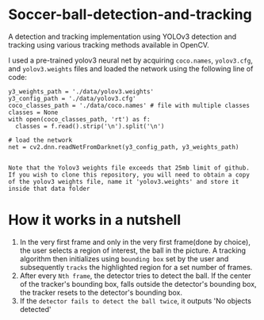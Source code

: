 # Soccer-ball-detection-and-tracking
A detection and tracking implementation using YOLOv3 detection and tracking using various tracking methods available in OpenCV.

I used a pre-trained yolov3 neural net by acquiring ```coco.names```, ```yolov3.cfg```, and ```yolov3.weights``` files and loaded the network using the following line of code:
```
y3_weights_path = './data/yolov3.weights'
y3_config_path = './data/yolov3.cfg'
coco_classes_path = './data/coco.names' # file with multiple classes
classes = None
with open(coco_classes_path, 'rt') as f:
  classes = f.read().strip('\n').split('\n')

# load the network
net = cv2.dnn.readNetFromDarknet(y3_config_path, y3_weights_path)

```

```

Note that the Yolov3 weights file exceeds that 25mb limit of github. If you wish to clone this repository, you will need to obtain a copy of the yolov3 weights file, name it 'yolov3.weights' and store it inside that data folder

```

# How it works in a nutshell

1. In the very first frame and only in the very first frame(done by choice), the user selects a region of interest, the ball in the picture. A tracking algorithm then initializes using ```bounding box``` set by the user and subsequently ```tracks``` the highlighted region for a set number of frames.
2. After every ```Nth frame```, the detector tries to detect the ball. If the center of the tracker's bounding box, falls outside the detector's bounding box, the tracker resets to the detector's bounding box.
3. If the ```detector fails to detect the ball twice```, it outputs 'No objects detected'
